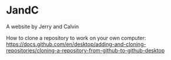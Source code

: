 # JandC
A website by Jerry and Calvin

How to clone a repository to work on your own computer:
https://docs.github.com/en/desktop/adding-and-cloning-repositories/cloning-a-repository-from-github-to-github-desktop
